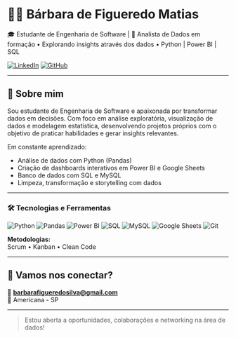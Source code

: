 # 👩‍💻 Bárbara de Figueredo Matias

🎓 Estudante de Engenharia de Software | 🚀 Analista de Dados em formação • Explorando insights através dos dados • Python | Power BI | SQL

[![LinkedIn](https://img.shields.io/badge/LinkedIn-blue?logo=linkedin&logoColor=white)](https://www.linkedin.com/in/barbara-de-figueredo-matias)
[![GitHub](https://img.shields.io/badge/GitHub-000?logo=github&logoColor=white)](https://github.com/BarbaraFigueredo)

---

## 👋 Sobre mim

Sou estudante de Engenharia de Software e apaixonada por transformar dados em decisões. Com foco em análise exploratória, visualização de dados e modelagem estatística, desenvolvendo projetos próprios com o objetivo de praticar habilidades e gerar insights relevantes.

Em constante aprendizado:

- Análise de dados com Python (Pandas)
-  Criação de dashboards interativos em Power BI e Google Sheets
-  Banco de dados com SQL e MySQL
-  Limpeza, transformação e storytelling com dados

---

### 🛠️ Tecnologias e Ferramentas

![Python](https://img.shields.io/badge/-Python-3776AB?style=for-the-badge&logo=python&logoColor=white)
![Pandas](https://img.shields.io/badge/-Pandas-150458?style=for-the-badge&logo=pandas)
![Power BI](https://img.shields.io/badge/-PowerBI-F2C811?style=for-the-badge&logo=powerbi)
![SQL](https://img.shields.io/badge/-SQL-4479A1?style=for-the-badge&logo=mysql&logoColor=white)
![MySQL](https://img.shields.io/badge/-MySQL-00758F?style=for-the-badge&logo=mysql&logoColor=white)
![Google Sheets](https://img.shields.io/badge/-Google%20Sheets-34A853?style=for-the-badge&logo=googlesheets&logoColor=white)
![Git](https://img.shields.io/badge/-Git-F05032?style=for-the-badge&logo=git&logoColor=white)

**Metodologias:**  
Scrum • Kanban • Clean Code

---

## 🤝 Vamos nos conectar?

📧 **barbarafigueredosilva@gmail.com**  
📍 Americana - SP

---

> Estou aberta a oportunidades, colaborações e networking na área de dados!

